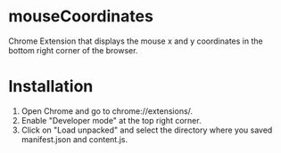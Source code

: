 # mouseCoordinates
Chrome Extension that displays the mouse x and y coordinates in the bottom right corner of the browser.
# Installation
1. Open Chrome and go to chrome://extensions/.
2. Enable "Developer mode" at the top right corner.
3. Click on "Load unpacked" and select the directory where you saved manifest.json and content.js.
